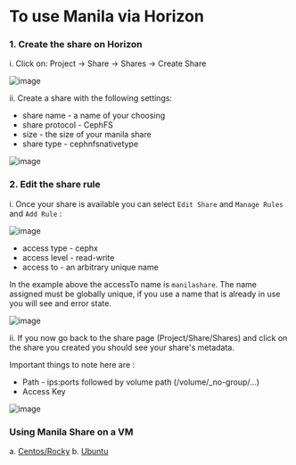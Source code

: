 # To use Manila via Horizon

### 1. Create the share on Horizon

i. Click on:  Project  → Share → Shares → Create Share <br>

![image](../images/JS2-manila1.png)
&nbsp;

ii. Create a share with the following settings:

- share name - a name of your choosing
- share protocol - CephFS
- size - the size of your manila share
- share type - cephnfsnativetype

![image](../images/JS2-manila2.png)
&nbsp;

### 2. Edit the share rule

i. Once your share is available you can select `Edit Share` and `Manage Rules` and `Add Rule` :

![image](../images/JS2-manila3.png)  &nbsp;

- access type - cephx
- access level - read-write
- access to - an arbitrary unique name


In the example above the accessTo name is `manilashare`. The name assigned must be globally unique, if you use a name that is already in use you will see and error state.

![image](../images/JS2-manila4.png)  &nbsp;


ii.  If you now go back to the share page (Project/Share/Shares) and click on the share you created you should see your share's metadata.

Important things to note here are :

- Path - ips:ports followed by volume path (/volume/\_no-group/...)
- Access Key



![image](../images/JS2-manila5.png)  &nbsp;


### Using Manila Share on a VM

a. [Centos/Rocky](./manilaVM.md#2-a-configuring-a-centosrocky-instance)
b. [Ubuntu](./manilaVM.md#2-b-configuring-a-ubuntu-instance)
